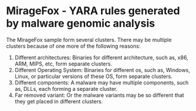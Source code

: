 # MirageFox - YARA rules generated by malware genomic analysis

The MirageFox sample form several clusters. There may be multiple clusters because of one more of the following reasons:

1. Different architectures: Binaries for different architecture, such as, x86, ARM, MIPS, etc, form separate clusters.
2. Different Operating System: Binaries for different os, such as, Windows, Linux, or particular versions of these OS, form separate clusters.
2. Different components: A malware may have multiple components, such as, DLLs, each forming a separate cluster.
3. Far removed variant: Or the malware variants may be so different that they get placed in different clusters.

